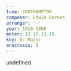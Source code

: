 ```yaml
---
tune: SOUTHAMPTON
composer: Edwin Barnes
arranger: '-'
year: 1816-1868
meter: 12.10.12.10.
key: E♭ Major
anacrusis: 0
---
```

undefined
